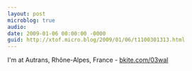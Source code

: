 ```yaml
---
layout: post
microblog: true
audio: 
date: 2009-01-06 00:00:00 -0000
guid: http://xtof.micro.blog/2009/01/06/t1100301313.html
---
```

I'm at Autrans, Rhône-Alpes, France - [bkite.com/03wal](http://bkite.com/03wal)
